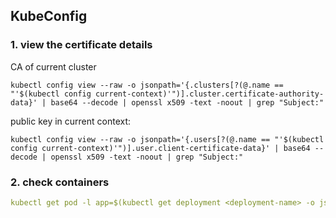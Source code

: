 ## KubeConfig
### 1. view the certificate details
CA of current cluster
```
kubectl config view --raw -o jsonpath='{.clusters[?(@.name == "'$(kubectl config current-context)'")].cluster.certificate-authority-data}' | base64 --decode | openssl x509 -text -noout | grep "Subject:"

```

public key in current context:
``` 
kubectl config view --raw -o jsonpath='{.users[?(@.name == "'$(kubectl config current-context)'")].user.client-certificate-data}' | base64 --decode | openssl x509 -text -noout | grep "Subject:"
```

### 2. check containers
```yaml
kubectl get pod -l app=$(kubectl get deployment <deployment-name> -o jsonpath="{.metadata.labels.app}") -o yaml
```
